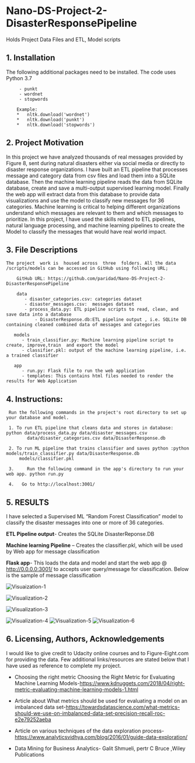 # Nano-DS-Project-2-DisasterResponsePipeline
Holds Project Data Files and ETL, Model scripts

## 1. Installation 


The following additional packages need to be installed. The code uses Python 3.7

		 - punkt
		 - wordnet
	 	 - stopwords
 
		Example:
		*	nltk.download('wordnet')
		*	nltk.download('punkt')
		*	nltk.download('stopwords')

## 2.	Project Motivation

In this project we have analyzed thousands of real messages provided by Figure 8, sent during natural disasters either via social media or directly to disaster response organizations.  I have built an ETL pipeline that processes message and category data from csv files and load them into a SQLite database. Then the  machine learning pipeline reads the data from SQLite database, create and save a multi-output supervised learning model. Finally the  web app will extract data from this database to provide data visualizations and use the model to classify new messages for 36 categories. 
Machine learning is critical to helping different organizations understand which messages are relevant to them and which messages to prioritize.  In this project, I have used the skills related to ETL pipelines, natural language processing, and machine learning pipelines to create the Model to classify the messages that would have  real world impact.


## 3.	File Descriptions

    The project  work is  housed across  three  folders. All the data /scripts/models can be accessed in GitHub using following URL;

	    GitHub URL: https://github.com/paridad/Nano-DS-Project-2-DisasterResponsePipeline

        data 
    	   - disaster_categories.csv: categories dataset 
     	   - disaster_messages.csv:  messages dataset 
     	   - process_data.py: ETL pipeline scripts to read, clean, and save data into a database
               - DisasterResponse.db:ETL pipeline output , i.e. SQLite DB containing cleaned combined data of messages and categories
			
       models
          - train_classifier.py: Machine learning pipeline script to  create, improve,train  and export the model
          - classifier.pkl: output of the machine learning pipeline, i.e. a trained classifier
			 
       app
    	  - run.py: Flask file to run the web application
    	  - templates: This contains html files needed to render the results for Web Application



## 4.	Instructions:
 
     Run the following commands in the project's root directory to set up your database and model.
	
	 1. To run ETL pipeline that cleans data and stores in database: python data/process_data.py data/disaster_messages.csv  
		    data/disaster_categories.csv data/DisasterResponse.db
	
     2. To run ML pipeline that trains classifier and saves python :python models/train_classifier.py data/DisasterResponse.db  
         models/classifier.pkl

     3. 	Run the following command in the app's directory to run your web app. python run.py
    
	 4.   Go to http://localhost:3001/


## 5.	RESULTS 

I have  selected  a Supervised ML  “Random Forest Classification” model  to classify the disaster messages into  one or more of 36 categories.


**ETL Pipeline output**- Creates the SQLite DisasterReponse.DB

**Machine learning Pipeline** – Creates the classifier.pkl, which will be used by Web app for message classification

**Flask app**- This loads the data and model and  start the web app @  http://0.0.0.0:3001/ to accepts user query/message for classification. Below is the sample of message classification


![Visuaization-1](https://github.com/paridad/Nano-DS-Project-2-DisasterResponsePipeline/blob/master/Visualization-1.svg)

![Visualization-2](https://github.com/paridad/Nano-DS-Project-2-DisasterResponsePipeline/blob/master/Visualization-2.svg)

![Visualization-3](https://github.com/paridad/Nano-DS-Project-2-DisasterResponsePipeline/blob/master/Visualization-3.png)

![Visualization-4](https://github.com/paridad/Nano-DS-Project-2-DisasterResponsePipeline/blob/master/Visualization-4.jpg)
![Visualization-5](https://github.com/paridad/Nano-DS-Project-2-DisasterResponsePipeline/blob/master/Visualization-5.svg)
![Visualization-6](https://github.com/paridad/Nano-DS-Project-2-DisasterResponsePipeline/blob/master/Visualization-6.svg)



## 6.	Licensing, Authors, Acknowledgements 
I would like to  give credit to Udacity online courses   and to Figure-Eight.com for providing the data. 
Few additional  links/resources  are stated below that I have used as reference to complete my project.

 -	Choosing the right metric  Choosing the Right Metric for Evaluating Machine Learning Models-https://www.kdnuggets.com/2018/04/right-metric-evaluating-machine-learning-models-1.html
 
 -	Article  about What metrics should be used for evaluating a model on an imbalanced data set-https://towardsdatascience.com/what-metrics-should-we-use-on-imbalanced-data-set-precision-recall-roc-e2e79252aeba
 
 -	Article on various techniques of the data exploration process-https://www.analyticsvidhya.com/blog/2016/01/guide-data-exploration/
 
 -	Data Mining for Business Analytics- Galit Shmueli, pertr C Bruce ,Wiley Publications

